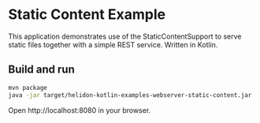# Static Content Example

This application demonstrates use of the StaticContentSupport to serve static files
 together with a simple REST service. Written in Kotlin.

## Build and run

```bash
mvn package
java -jar target/helidon-kotlin-examples-webserver-static-content.jar
```

Open http://localhost:8080 in your browser.

